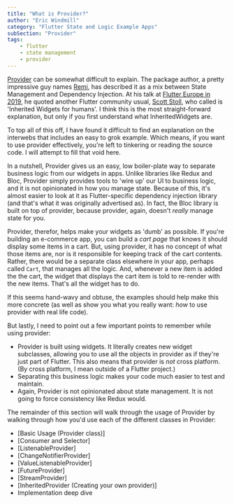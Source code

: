 ```yaml
---
title: "What is Provider?"
author: "Eric Windmill"
category: "Flutter State and Logic Example Apps"
subSection: "Provider"
tags:
    - flutter
    - state management
    - provider
---
```


[Provider](https://github.com/rrousselGit/provider) can be somewhat difficult to explain. The package author, a pretty impressive guy names [Remi](), has described it as a mix between State Management and Dependency Injection. At his talk at [Flutter Europe in 2019](), he quoted another Flutter community usual, [Scott Stoll](), who called is 'Inherited Widgets for humans'. I think this is the most straight-forward explanation, but only if you first understand what InheritedWidgets are.

To top all of this off, I have found it difficult to find an explanation on the interwebs that includes an easy to grok example. Which means, if you want to use provider effectively, you're left to tinkering or reading the source code. I will attempt to fill that void here. 

In a nutshell, Provider gives us an easy, low boiler-plate way to separate business logic from our widgets in apps. Unlike libraries like Redux and Bloc, Provider simply provides tools to 'wire up' our UI to business logic, and it is not opinionated in how you manage state. Because of this, it's almost easier to look at it as Flutter-specific dependency injection library (and that's what it was originally advertised as). In fact, the Bloc library is built on top of provider, because provider, again, doesn't _really_ manage state for you.

Provider, therefor, helps make your widgets as 'dumb' as possible. If you're building an e-commerce app, you can build a _cart page_ that knows it should display some items in a cart. But, using provider, it has no concept of what those items are, nor is it responsible for keeping track of the cart contents. Rather, there would be a separate class elsewhere in your app, perhaps called `Cart`, that manages all the logic. And, whenever a new item is added the the cart, the widget that displays the cart item is told to re-render with the new items. That's all the widget has to do.

If this seems hand-wavy and obtuse, the examples should help make this more concrete (as well as show you what you really want: _how_ to use provider with real life code). 

But lastly, I need to point out a few important points to remember while using provider:

* Provider is built using widgets. It literally creates new widget subclasses, allowing you to use all the objects in provider as if they're just part of Flutter. This also means that provider is _not_ cross platform. (By cross platform, I mean outside of a Flutter project.)
* Separating this business logic makes your code much easier to test and maintain.
* Again, Provider is not opinionated about state management. It is not going to force consistency like Redux would.


The remainder of this section will walk through the usage of Provider by walking through how you'd use each of the different classes in Provider:

- [Basic Usage (Provider class)]
- [Consumer and Selector]
- [ListenableProvider]
- [ChangeNotifierProvider]
- [ValueListenableProvider]
- [FutureProvider]
- [StreamProvider]
- [InheritedProvider (Creating your own provider)]
- Implementation deep dive